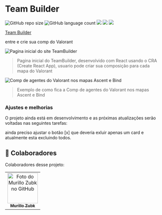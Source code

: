 # Team Builder

![GitHub repo size](https://img.shields.io/github/repo-size/MZubk/teambuilder?style=for-the-badge)
![GitHub language count](https://img.shields.io/github/languages/count/MZubk/teambuilder?style=for-the-badge)
<img src="https://img.shields.io/badge/React-20232A?style=for-the-badge&logo=react&logoColor=61DAFB" />
<img src="https://img.shields.io/badge/JavaScript-323330?style=for-the-badge&logo=javascript&logoColor=F7DF1E"/>
<img src="https://img.shields.io/badge/CSS3-1572B6?style=for-the-badge&logo=css3&logoColor=white" />


<a href="https://teambuilder-psi.vercel.app/">Team Builder</a>
<p>entre e crie sua comp do Valorant</p>

<img src="https://github.com/MZubk/teambuilder/assets/69257259/ca5b289e-fc01-43b9-8f57-a48e5a632a4b" alt="Pagina inicial do site TeamBuilder">

> Pagina inicial do TeamBuilder, desenvolvido com React usando o CRA (Create React App), usuario pode criar sua composição para cada mapa do Valorant

<img src="https://user-images.githubusercontent.com/69257259/261077209-96c600e8-3913-4d6e-b68b-4b30498a0a20.png" alt="Comp de agentes do Valorant nos mapas Ascent e Bind">

> Exemplo de como fica a Comp de agentes do Valorant nos mapas Ascent e Bind

### Ajustes e melhorias

O projeto ainda está em desenvolvimento e as próximas atualizações serão voltadas nas seguintes tarefas:

ainda preciso ajustar o botão [x] que deveria exluir apenas um card e atualmente esta excluindo todos.

## 🤝 Colaboradores

Colaboradores desse projeto:

<table>
  <tr>
    <td align="center">
      <a href="#">
        <img src="https://github.com/mzubk.png" width="100px;" alt="Foto do Murillo Zubk no GitHub"/><br>
        <sub>
          <b>Murillo Zubk</b>
        </sub>
      </a>
    </td>    
  </tr>
</table>
